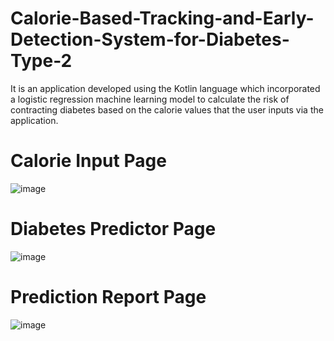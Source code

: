 # Calorie-Based-Tracking-and-Early-Detection-System-for-Diabetes-Type-2

It is an application developed using the Kotlin language which incorporated a  logistic regression machine learning
model to calculate the risk of contracting diabetes based on the calorie values that the user
inputs via the application.

# Calorie Input Page
![image](https://github.com/the-original-copy/Calorie-Based-Tracking-and-Early-Detection-System-for-Diabetes-Type-2/assets/77143082/5b422b86-69a7-461e-a6ea-584510260c0c)

# Diabetes Predictor Page
![image](https://github.com/the-original-copy/Calorie-Based-Tracking-and-Early-Detection-System-for-Diabetes-Type-2/assets/77143082/771b0e80-61f8-4a41-baba-a7c171b04a5a)

# Prediction Report Page
![image](https://github.com/the-original-copy/Calorie-Based-Tracking-and-Early-Detection-System-for-Diabetes-Type-2/assets/77143082/f33c35e1-ad09-4c62-835d-ecb19c410c80)

